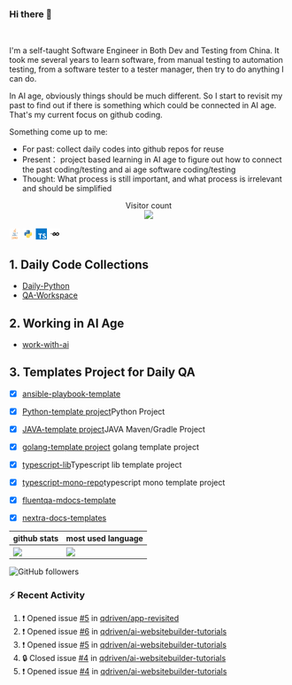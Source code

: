 ### Hi there 👋

<!-- <p align="center">
    <a href="https://github.com/qdriven">
    <img width="80%" src="./assets/me-notion-png.png">
</p> -->

<br />

I'm a self-taught Software Engineer in Both Dev and Testing from China. 
It took me several years to learn software, from manual testing to automation testing,
from a software tester to a tester manager, then try to do anything I can do.

In AI age, obviously things should be much different.  So I start to revisit my past to find out if there is something which could be connected in AI age. That's my current focus on github coding.

Something come up to me:

- For past:  collect daily codes into github repos for reuse
- Present： project based learning in AI age to figure out how to connect the past coding/testing and ai age software coding/testing
- Thought: What process is still important, and what process is irrelevant and should be simplified

<p align="center">
  Visitor count<br>
  <img src="https://profile-counter.glitch.me/qdriven/count.svg" />
</p>
<code><img height="20" src="https://raw.githubusercontent.com/github/explore/5b3600551e122a3277c2c5368af2ad5725ffa9a1/topics/java/java.png"></code>
<code><img height="20" src="https://raw.githubusercontent.com/github/explore/80688e429a7d4ef2fca1e82350fe8e3517d3494d/topics/python/python.png"></code>
<code><img height="20" src="https://raw.githubusercontent.com/github/explore/80688e429a7d4ef2fca1e82350fe8e3517d3494d/topics/typescript/typescript.png"></code>
<code><img height="20" src="https://raw.githubusercontent.com/github/explore/80688e429a7d4ef2fca1e82350fe8e3517d3494d/topics/go/go.png"></code>


## 1. Daily Code Collections

- [Daily-Python](https://github.com/fluent-qa/Daily-python)
- [QA-Workspace](https://github.com/fluent-qa/fluentqa-workspace.git)

## 2. Working in AI Age

- [work-with-ai](https://github.com/qdriven/work-with-ai)


## 3. Templates Project for Daily QA

- [X] [ansible-playbook-template](https://github.com/qdriven/ansible-playbook-templates.git)
- [X] [Python-template project](https://github.com/fluent-qa/fluentqa-pytpl.git)Python Project
- [X] [JAVA-template project](https://github.com/fluent-qa/fluent-java-tpl.git)JAVA Maven/Gradle Project
- [X] [golang-template project](https://github.com/fluent-qa/fluentqa-gotpl.git) golang template project
- [X] [typescript-lib](https://github.com/fluent-qa/ts-lib-starter)Typescript lib template project
- [X] [typescript-mono-repo](https://github.com/qdriven/mono-ts-starter.git)typescript mono template project
- [X] [fluentqa-mdocs-template](https://github.com/qdriven/fluentqa-md-docs-template.git)
- [X] [nextra-docs-templates](https://github.com/qdriven/docs-templates)


<!--
**qdriven/qdriven** is a ✨ _special_ ✨ repository because its `README.md` (this file) appears on your GitHub profile.
!-->
|github stats|most used language |
|--------------------|--------------------------------------------|
|<a href="https://github-readme-stats.vercel.app/api?username=qdriven&show_icons=true&hide_border=true&show_icons=true&count_private=true&theme=buefy&include_all_commits=true"><img align="center" src="https://github-readme-stats.vercel.app/api?username=qdriven&show_icons=true&hide_border=true&show_icons=true&count_private=true&theme=buefy&include_all_commits=true" /></a>| <a href="https://github-readme-stats.vercel.app/api/top-langs/?username=qdriven&layout=compact&theme=buefy&hide_border=true"><img align="center" src="https://github-readme-stats.vercel.app/api/top-langs/?username=qdriven&layout=compact&theme=buefy&hide_border=true" /></a>|


![GitHub followers](https://img.shields.io/github/followers/qdriven?label=Follow&style=social)

### :zap: Recent Activity

<!--START_SECTION:activity-->
1. ❗ Opened issue [#5](https://github.com/qdriven/app-revisited/issues/5) in [qdriven/app-revisited](https://github.com/qdriven/app-revisited)
2. ❗ Opened issue [#6](https://github.com/qdriven/ai-websitebuilder-tutorials/issues/6) in [qdriven/ai-websitebuilder-tutorials](https://github.com/qdriven/ai-websitebuilder-tutorials)
3. ❗ Opened issue [#5](https://github.com/qdriven/ai-websitebuilder-tutorials/issues/5) in [qdriven/ai-websitebuilder-tutorials](https://github.com/qdriven/ai-websitebuilder-tutorials)
4. 🔒 Closed issue [#4](https://github.com/qdriven/ai-websitebuilder-tutorials/issues/4) in [qdriven/ai-websitebuilder-tutorials](https://github.com/qdriven/ai-websitebuilder-tutorials)
5. ❗ Opened issue [#4](https://github.com/qdriven/ai-websitebuilder-tutorials/issues/4) in [qdriven/ai-websitebuilder-tutorials](https://github.com/qdriven/ai-websitebuilder-tutorials)
<!--END_SECTION:activity-->

